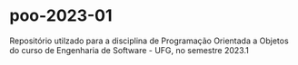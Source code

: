 # poo-2023-01
Repositório utilzado para a disciplina de Programação Orientada a Objetos do curso de Engenharia de Software - UFG, no semestre 2023.1
